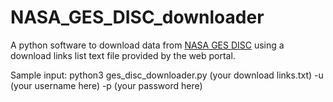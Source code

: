 # NASA_GES_DISC_downloader
A python software to download data from [NASA GES DISC](https://disc.gsfc.nasa.gov/) using a download links list text file provided by the web portal. 

Sample input:
python3 ges_disc_downloader.py (your download links.txt) -u (your username here) -p (your password here)
